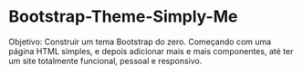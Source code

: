 # Bootstrap-Theme-Simply-Me
Objetivo: Construir um tema Bootstrap do zero.  Começando com uma página HTML simples, e depois adicionar mais e mais componentes, até ter um site totalmente funcional, pessoal e responsivo.
